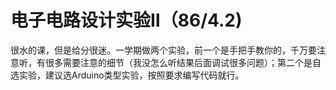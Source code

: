 # 电子电路设计实验Ⅱ（86/4.2)
很水的课，但是给分很迷。一学期做两个实验，前一个是手把手教你的，千万要注意听，有很多需要注意的细节（我没怎么听结果后面调试很多问题）；第二个是自选实验，建议选Arduino类型实验，按照要求编写代码就行。
